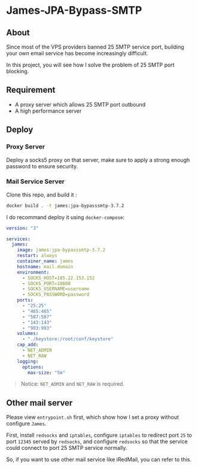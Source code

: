 # James-JPA-Bypass-SMTP

## About

Since most of the VPS providers banned 25 SMTP service port, building your own email service has become increasingly difficult.

In this project, you will see how I solve the problem of 25 SMTP port blocking.

## Requirement

- A proxy server which allows 25 SMTP port outbound
- A high performance server

## Deploy

### Proxy Server

Deploy a socks5 proxy on that server, make sure to apply a strong enough password to ensure security.

### Mail Service Server

Clone this repo, and build it :

```bash
docker build . -t james:jpa-bypasssmtp-3.7.2
```

I do recommand deploy it using `docker-compose`:

```yaml
version: "3"

services:
  james:
    image: james:jpa-bypasssmtp-3.7.2
    restart: always
    container_name: james
    hostname: mail.domain
    environment:
      - SOCKS_HOST=185.22.153.152
      - SOCKS_PORT=10808
      - SOCKS_USERNAME=username
      - SOCKS_PASSWORD=password
    ports:
      - "25:25"
      - "465:465"
      - "587:587"
      - "143:143"
      - "993:993"
    volumes:
      - "./keystore:/root/conf/keystore"
    cap_add:
      - NET_ADMIN
      - NET_RAW
    logging:
      options:
        max-size: "5m"
```
> Notice: `NET_ADMIN` and `NET_RAW` is required.

## Other mail server

Please view `entrypoint.sh` first, which show how I set a proxy without configure `James`.

First, install `redsocks` and `iptables`, configure `iptables` to redirect port `25` to port `12345` served by `redsocks`, and configure `redsocks` so that the service could connect to port 25 SMTP service normally.

So, if you want to use other mail service like iRedMail, you can refer to this.